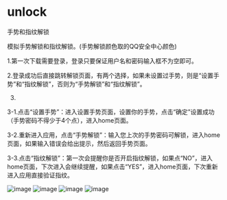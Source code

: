 # unlock
手势和指纹解锁

模拟手势解锁和指纹解锁。(手势解锁颜色取的QQ安全中心颜色)

1.第一次下载需要登录，登录只要保证用户名和密码输入框不为空即可。

2.登录成功后直接跳转解锁页面，有两个选择，如果未设置过手势，则是“设置手势”和“指纹解锁”，否则为“手势解锁”和“指纹解锁”。

3.
3-1.点击“设置手势”：进入设置手势页面，设置你的手势，点击“确定”设置成功（手势密码不得少于4个点），进入home页面。

3-2.重新进入应用，点击“手势解锁”：输入您上次的手势密码可解锁，进入home页面，如果输入错误会给出提示，然后返回手势页面。

3-3.点击“指纹解锁”：第一次会提醒你是否开启指纹解锁，如果点“NO”，进入home页面，下次进入会继续提醒，如果点击“YES”，进入home页面，下次重新进入应用直接验证指纹。

![image](http://oih3a9o4n.bkt.clouddn.com/unlock22.jpeg)       ![image](http://oih3a9o4n.bkt.clouddn.com/unlock11.jpeg)
![image](http://oih3a9o4n.bkt.clouddn.com/unlock33.jpeg)       ![image](http://oih3a9o4n.bkt.clouddn.com/unlock44.jpeg)
